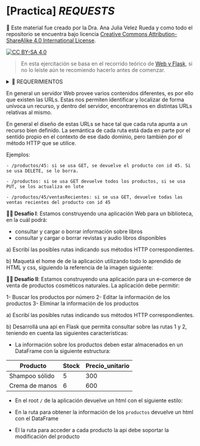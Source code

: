# [Practica] *REQUESTS*

🚨 Este material fue creado por la Dra. Ana Julia Velez Rueda y como todo el repositorio se encuentra bajo licencia 
[Creative Commons Attribution-ShareAlike 4.0 International License][cc-by-sa].

[![CC BY-SA 4.0][cc-by-sa-image]][cc-by-sa]

[cc-by-sa]: http://creativecommons.org/licenses/by-sa/4.0/
[cc-by-sa-image]: https://licensebuttons.net/l/by-sa/4.0/88x31.png
[cc-by-sa-shield]: https://img.shields.io/badge/License-CC%20BY--SA%204.0-lightgrey.svg


> En esta ejercitación se basa en el recorrido teórico de [Web y Flask](https://github.com/AJVelezRueda/Macowins_En_Flask), si no lo leíste aún te recomiendo hacerlo antes de comenzar.

<details>
  <summary>🚨 REQUERIMIENTOS</summary>

En este abordaremos los contenidos relativos a HTTP y REST. Para ello vas a necesitar instalarte [requests] (https://pypi.org/project/requests/):

```bash
pip install requests
```


Primero puedes verificar si está o no instalado escribiendo en la consola de Python:
```python
import requests
```

 Una vez que hayas completado el recorrido de HTTP podés continuar con este recorrido 👇
</details>

En general un servidor Web provee varios contenidos diferentes, es por ello que existen las URLs. Estas nos permiten identificar y localizar de forma unívoca un recurso, y dentro del servidor, encontraremos en distintas URLs relativas al mismo. 

En general el diseño de estas URLs se hace tal que cada ruta apunta a un recurso bien definido. La semántica de cada ruta está dada en parte por el sentido propio en el contexto de ese dado dominio, pero también por el método HTTP que se utilice. 

Ejemplos:

    - /productos/45: si se usa GET, se devuelve el producto con id 45. Si se usa DELETE, se lo borra. 

    - /productos: si se usa GET devuelve todos los productos, si se usa PUT, se los actualiza en lote

    - /productos/45/ventasRecientes: si se usa GET, devuelve todas las ventas recientes del producto con id 45


**🧗‍♀️ Desafío I**: Estamos construyendo una aplicación Web para un biblioteca, en la cuál podrá:
- consultar y cargar o borrar información sobre libros
- consultar y cargar o borrar revistas y audio libros disponibles

a) Escribí las posibles rutas indicando sus métodos HTTP correspondientes.

b) Maquetá el home de de la aplicación utilizando todo lo aprendido de HTML y css, siguiendo la referencia de la imagen siguiente:



**🧗‍♀️ Desafío II**: Estamos construyendo una aplicación para un e-comerce de venta de productos cosméticos naturales. La aplicación debe permitir:

 1- Buscar los productos por número
 2- Editar la información de los productos
 3- Eliminar la información de los productos

a) Escribí las posibles rutas indicando sus métodos HTTP correspondientes.

b) Desarrollá una api en Flask que permita consultar sobre las rutas 1 y 2, teniendo en cuenta las siguientes características:
  
  + La información sobre los productos deben estar almacenados en un DataFrame con la siguiente estructura:


| Producto | Stock | Precio_unitario |
|-------------	|----------	|---	|
| Shampoo sólido | 5 | 300 |
| Crema de manos | 6 | 600 |

  + En el root `/` de la aplicación devuelve un html con el siguiente estilo:

  + En la ruta para obtener la información de los `productos` devuelve un html con el DataFrame

  + El la ruta para acceder a cada producto la api debe soportar la modificación del producto

